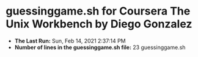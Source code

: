 # guessinggame.sh for Coursera The Unix Workbench by Diego Gonzalez
* **The Last Run:** Sun, Feb 14, 2021  2:37:14 PM 
* **Number of lines in the guessinggame.sh file:** 
23 guessinggame.sh
